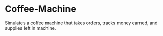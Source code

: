 # Coffee-Machine
Simulates a coffee machine that takes orders, tracks money earned, and supplies left in machine.
